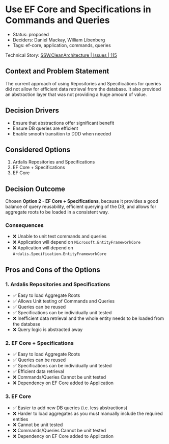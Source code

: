 # Use EF Core and Specifications in Commands and Queries

- Status: proposed
- Deciders: Daniel Mackay, William Libenberg
- Tags: ef-core, application, commands, queries

Technical Story: [SSW.CleanArchitecture | Issues | 115](https://github.com/SSWConsulting/SSW.CleanArchitecture/issues/115)

## Context and Problem Statement

The current approach of using Repositories and Specifications for queries did not allow for efficient data retrieval from the database.  It also provided an abstraction layer that was not providing a huge amount of value.

## Decision Drivers

- Ensure that abstractions offer significant benefit
- Ensure DB queries are efficient
- Enable smooth transition to DDD when needed

## Considered Options

1. Ardalis Repositories and Specifications
2. EF Core + Specifications
3. EF Core

## Decision Outcome

Chosen **Option 2 - EF Core + Specifications**, because it provides a good balance of query reusability, efficient querying of the DB, and allows for aggregate roots to be loaded in a consistent way.

### Consequences

- ❌ Unable to unit test commands and queries
- ❌ Application will depend on `Microsoft.EntityFrameworkCore`
- ❌ Application will depend on `Ardalis.Specification.EntityFrameworkCore`

## Pros and Cons of the Options

### 1. Ardalis Repositories and Specifications

- ✅ Easy to load Aggregate Roots
- ✅ Allows Unit testing of Commands and Queries
- ✅ Queries can be reused
- ✅ Specifications can be individually unit tested
- ❌ Inefficient data retrieval and the whole entity needs to be loaded from the database
- ❌ Query logic is abstracted away

### 2. EF Core + Specifications

- ✅ Easy to load Aggregate Roots
- ✅ Queries can be reused
- ✅ Specifications can be individually unit tested
- ✅ Efficient data retrieval
- ❌ Commands/Queries Cannot be unit tested
- ❌ Dependency on EF Core added to Application

### 3. EF Core

- ✅ Easier to add new DB queries (i.e. less abstractions)
- ❌ Harder to load aggregates as you must manually include the required entities
- ❌ Cannot be unit tested
- ❌ Commands/Queries Cannot be unit tested
- ❌ Dependency on EF Core added to Application
